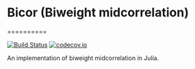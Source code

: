 # Bicor (Biweight midcorrelation)
==========

[![Build Status](https://travis-ci.org/yuehhua/Bicor.jl.svg?branch=master)](https://travis-ci.org/yuehhua/Bicor.jl)
[![codecov.io](http://codecov.io/github/yuehhua/Bicor.jl/coverage.svg?branch=master)](http://codecov.io/github/yuehhua/Bicor.jl?branch=master)

An implementation of biweight midcorrelation in Julia.
